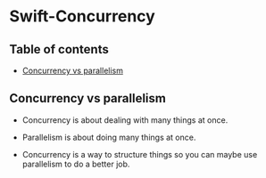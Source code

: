 # Swift-Concurrency

## Table of contents

* [Concurrency vs parallelism](#Concurrency-vs-parallelism)


## Concurrency vs parallelism

- Concurrency is about dealing with many things at once.
- Parallelism is about doing many things at once.

- Concurrency is a way to structure things so you can maybe use parallelism to do a better job.
